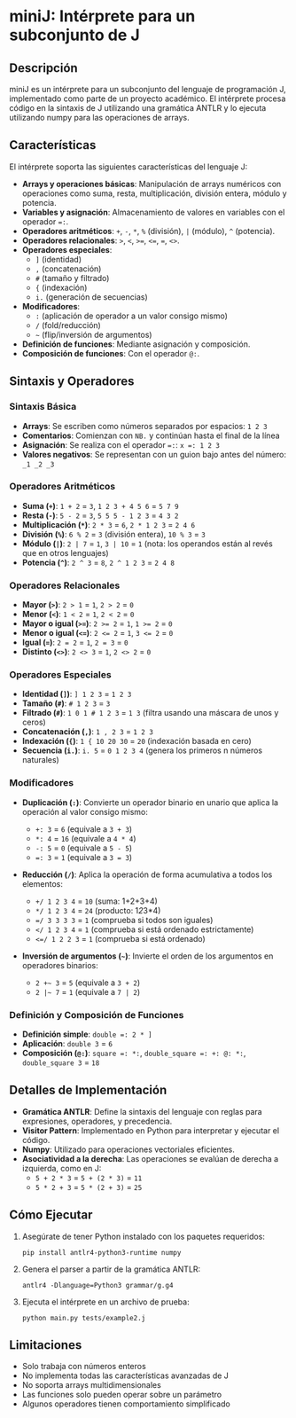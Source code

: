 # miniJ: Intérprete para un subconjunto de J

## Descripción

miniJ es un intérprete para un subconjunto del lenguaje de programación J, implementado como parte de un proyecto académico. El intérprete procesa código en la sintaxis de J utilizando una gramática ANTLR y lo ejecuta utilizando numpy para las operaciones de arrays.

## Características

El intérprete soporta las siguientes características del lenguaje J:

- **Arrays y operaciones básicas**: Manipulación de arrays numéricos con operaciones como suma, resta, multiplicación, división entera, módulo y potencia.
- **Variables y asignación**: Almacenamiento de valores en variables con el operador `=:`.
- **Operadores aritméticos**: `+`, `-`, `*`, `%` (división), `|` (módulo), `^` (potencia).
- **Operadores relacionales**: `>`, `<`, `>=`, `<=`, `=`, `<>`.
- **Operadores especiales**: 
  - `]` (identidad)
  - `,` (concatenación)
  - `#` (tamaño y filtrado)
  - `{` (indexación)
  - `i.` (generación de secuencias)
- **Modificadores**:
  - `:` (aplicación de operador a un valor consigo mismo)
  - `/` (fold/reducción)
  - `~` (flip/inversión de argumentos)
- **Definición de funciones**: Mediante asignación y composición.
- **Composición de funciones**: Con el operador `@:`.

## Sintaxis y Operadores

### Sintaxis Básica

- **Arrays**: Se escriben como números separados por espacios: `1 2 3`
- **Comentarios**: Comienzan con `NB.` y continúan hasta el final de la línea
- **Asignación**: Se realiza con el operador `=:`: `x =: 1 2 3`
- **Valores negativos**: Se representan con un guion bajo antes del número: `_1 _2 _3`

### Operadores Aritméticos

- **Suma (`+`)**: `1 + 2` = `3`, `1 2 3 + 4 5 6` = `5 7 9`
- **Resta (`-`)**: `5 - 2` = `3`, `5 5 5 - 1 2 3` = `4 3 2`
- **Multiplicación (`*`)**: `2 * 3` = `6`, `2 * 1 2 3` = `2 4 6`
- **División (`%`)**: `6 % 2` = `3` (división entera), `10 % 3` = `3`
- **Módulo (`|`)**: `2 | 7` = `1`, `3 | 10` = `1` (nota: los operandos están al revés que en otros lenguajes)
- **Potencia (`^`)**: `2 ^ 3` = `8`, `2 ^ 1 2 3` = `2 4 8`

### Operadores Relacionales

- **Mayor (`>`)**: `2 > 1` = `1`, `2 > 2` = `0`
- **Menor (`<`)**: `1 < 2` = `1`, `2 < 2` = `0`
- **Mayor o igual (`>=`)**: `2 >= 2` = `1`, `1 >= 2` = `0`
- **Menor o igual (`<=`)**: `2 <= 2` = `1`, `3 <= 2` = `0`
- **Igual (`=`)**: `2 = 2` = `1`, `2 = 3` = `0`
- **Distinto (`<>`)**: `2 <> 3` = `1`, `2 <> 2` = `0`

### Operadores Especiales

- **Identidad (`]`)**: `] 1 2 3` = `1 2 3`
- **Tamaño (`#`)**: `# 1 2 3` = `3`
- **Filtrado (`#`)**: `1 0 1 # 1 2 3` = `1 3` (filtra usando una máscara de unos y ceros)
- **Concatenación (`,`)**: `1 , 2 3` = `1 2 3`
- **Indexación (`{`)**: `1 { 10 20 30` = `20` (indexación basada en cero)
- **Secuencia (`i.`)**: `i. 5` = `0 1 2 3 4` (genera los primeros n números naturales)

### Modificadores

- **Duplicación (`:`)**: Convierte un operador binario en unario que aplica la operación al valor consigo mismo:
  - `+: 3` = `6` (equivale a `3 + 3`)
  - `*: 4` = `16` (equivale a `4 * 4`)
  - `-: 5` = `0` (equivale a `5 - 5`)
  - `=: 3` = `1` (equivale a `3 = 3`)

- **Reducción (`/`)**: Aplica la operación de forma acumulativa a todos los elementos:
  - `+/ 1 2 3 4` = `10` (suma: 1+2+3+4)
  - `*/ 1 2 3 4` = `24` (producto: 1*2*3*4)
  - `=/ 3 3 3 3` = `1` (comprueba si todos son iguales)
  - `</ 1 2 3 4` = `1` (comprueba si está ordenado estrictamente)
  - `<=/ 1 2 2 3` = `1` (comprueba si está ordenado)

- **Inversión de argumentos (`~`)**: Invierte el orden de los argumentos en operadores binarios:
  - `2 +~ 3` = `5` (equivale a `3 + 2`)
  - `2 |~ 7` = `1` (equivale a `7 | 2`)

### Definición y Composición de Funciones

- **Definición simple**: `double =: 2 * ]`
- **Aplicación**: `double 3` = `6`
- **Composición (`@:`)**: `square =: *:`, `double_square =: +: @: *:`, `double_square 3` = `18`

## Detalles de Implementación

- **Gramática ANTLR**: Define la sintaxis del lenguaje con reglas para expresiones, operadores, y precedencia.
- **Visitor Pattern**: Implementado en Python para interpretar y ejecutar el código.
- **Numpy**: Utilizado para operaciones vectoriales eficientes.
- **Asociatividad a la derecha**: Las operaciones se evalúan de derecha a izquierda, como en J:
  - `5 + 2 * 3` = `5 + (2 * 3)` = `11`
  - `5 * 2 + 3` = `5 * (2 + 3)` = `25`

## Cómo Ejecutar

1. Asegúrate de tener Python instalado con los paquetes requeridos:
   ```
   pip install antlr4-python3-runtime numpy
   ```

2. Genera el parser a partir de la gramática ANTLR:
   ```
   antlr4 -Dlanguage=Python3 grammar/g.g4
   ```

3. Ejecuta el intérprete en un archivo de prueba:
   ```
   python main.py tests/example2.j
   ```

## Limitaciones

- Solo trabaja con números enteros
- No implementa todas las características avanzadas de J
- No soporta arrays multidimensionales
- Las funciones solo pueden operar sobre un parámetro
- Algunos operadores tienen comportamiento simplificado

